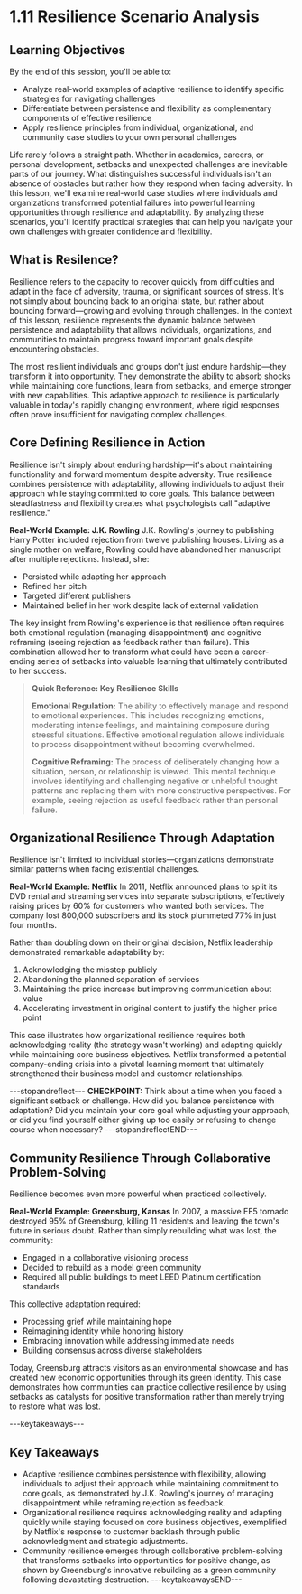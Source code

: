 # 1.11 Resilience Scenario Analysis

## Learning Objectives

By the end of this session, you'll be able to:

- Analyze real-world examples of adaptive resilience to identify specific strategies for navigating challenges
- Differentiate between persistence and flexibility as complementary components of effective resilience
- Apply resilience principles from individual, organizational, and community case studies to your own personal challenges

Life rarely follows a straight path. Whether in academics, careers, or personal development, setbacks and unexpected challenges are inevitable parts of our journey. What distinguishes successful individuals isn't an absence of obstacles but rather how they respond when facing adversity. In this lesson, we'll examine real-world case studies where individuals and organizations transformed potential failures into powerful learning opportunities through resilience and adaptability. By analyzing these scenarios, you'll identify practical strategies that can help you navigate your own challenges with greater confidence and flexibility.

## What is Resilence? 

Resilience refers to the capacity to recover quickly from difficulties and adapt in the face of adversity, trauma, or significant sources of stress. It's not simply about bouncing back to an original state, but rather about bouncing forward—growing and evolving through challenges. In the context of this lesson, resilience represents the dynamic balance between persistence and adaptability that allows individuals, organizations, and communities to maintain progress toward important goals despite encountering obstacles.

The most resilient individuals and groups don't just endure hardship—they transform it into opportunity. They demonstrate the ability to absorb shocks while maintaining core functions, learn from setbacks, and emerge stronger with new capabilities. This adaptive approach to resilience is particularly valuable in today's rapidly changing environment, where rigid responses often prove insufficient for navigating complex challenges.

## Core Defining Resilience in Action

Resilience isn't simply about enduring hardship—it's about maintaining functionality and forward momentum despite adversity. True resilience combines persistence with adaptability, allowing individuals to adjust their approach while staying committed to core goals. This balance between steadfastness and flexibility creates what psychologists call "adaptive resilience."

**Real-World Example: J.K. Rowling**
J.K. Rowling's journey to publishing Harry Potter included rejection from twelve publishing houses. Living as a single mother on welfare, Rowling could have abandoned her manuscript after multiple rejections. Instead, she:

- Persisted while adapting her approach
- Refined her pitch
- Targeted different publishers
- Maintained belief in her work despite lack of external validation

The key insight from Rowling's experience is that resilience often requires both emotional regulation (managing disappointment) and cognitive reframing (seeing rejection as feedback rather than failure). This combination allowed her to transform what could have been a career-ending series of setbacks into valuable learning that ultimately contributed to her success.

> **Quick Reference: Key Resilience Skills**
> 
> **Emotional Regulation:** The ability to effectively manage and respond to emotional experiences. This includes recognizing emotions, moderating intense feelings, and maintaining composure during stressful situations. Effective emotional regulation allows individuals to process disappointment without becoming overwhelmed.
> 
> **Cognitive Reframing:** The process of deliberately changing how a situation, person, or relationship is viewed. This mental technique involves identifying and challenging negative or unhelpful thought patterns and replacing them with more constructive perspectives. For example, seeing rejection as useful feedback rather than personal failure.

## Organizational Resilience Through Adaptation

Resilience isn't limited to individual stories—organizations demonstrate similar patterns when facing existential challenges.

**Real-World Example: Netflix**
In 2011, Netflix announced plans to split its DVD rental and streaming services into separate subscriptions, effectively raising prices by 60% for customers who wanted both services. The company lost 800,000 subscribers and its stock plummeted 77% in just four months.

Rather than doubling down on their original decision, Netflix leadership demonstrated remarkable adaptability by:

1. Acknowledging the misstep publicly
2. Abandoning the planned separation of services
3. Maintaining the price increase but improving communication about value
4. Accelerating investment in original content to justify the higher price point

This case illustrates how organizational resilience requires both acknowledging reality (the strategy wasn't working) and adapting quickly while maintaining core business objectives. Netflix transformed a potential company-ending crisis into a pivotal learning moment that ultimately strengthened their business model and customer relationships.

---stopandreflect---
**CHECKPOINT:** Think about a time when you faced a significant setback or challenge. How did you balance persistence with adaptation? Did you maintain your core goal while adjusting your approach, or did you find yourself either giving up too easily or refusing to change course when necessary?
---stopandreflectEND---

## Community Resilience Through Collaborative Problem-Solving

Resilience becomes even more powerful when practiced collectively.

**Real-World Example: Greensburg, Kansas**
In 2007, a massive EF5 tornado destroyed 95% of Greensburg, killing 11 residents and leaving the town's future in serious doubt. Rather than simply rebuilding what was lost, the community:

- Engaged in a collaborative visioning process
- Decided to rebuild as a model green community
- Required all public buildings to meet LEED Platinum certification standards

This collective adaptation required:

- Processing grief while maintaining hope
- Reimagining identity while honoring history
- Embracing innovation while addressing immediate needs
- Building consensus across diverse stakeholders

Today, Greensburg attracts visitors as an environmental showcase and has created new economic opportunities through its green identity. This case demonstrates how communities can practice collective resilience by using setbacks as catalysts for positive transformation rather than merely trying to restore what was lost.

---keytakeaways---
## Key Takeaways

- Adaptive resilience combines persistence with flexibility, allowing individuals to adjust their approach while maintaining commitment to core goals, as demonstrated by J.K. Rowling's journey of managing disappointment while reframing rejection as feedback.
- Organizational resilience requires acknowledging reality and adapting quickly while staying focused on core business objectives, exemplified by Netflix's response to customer backlash through public acknowledgment and strategic adjustments.
- Community resilience emerges through collaborative problem-solving that transforms setbacks into opportunities for positive change, as shown by Greensburg's innovative rebuilding as a green community following devastating destruction.
---keytakeawaysEND---



